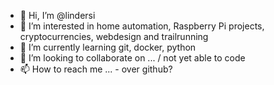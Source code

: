 - 👋 Hi, I’m @lindersi
- 👀 I’m interested in home automation, Raspberry Pi projects, cryptocurrencies, webdesign and trailrunning
- 🌱 I’m currently learning git, docker, python
- 💞️ I’m looking to collaborate on ... / not yet able to code
- 📫 How to reach me ... - over github?

<!---
lindersi/lindersi is a ✨ special ✨ repository because its `README.md` (this file) appears on your GitHub profile.
You can click the Preview link to take a look at your changes.
--->
